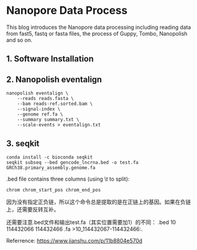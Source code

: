 # Nanopore Data Process
This blog introduces the Nanopore data processing including reading data from fast5, fastq or fasta files, the process of Guppy, Tombo, Nanopolish and so on.


## 1. Software Installation



## 2. Nanopolish eventalign

```
nanopolish eventalign \
    --reads reads.fasta \
    --bam reads-ref.sorted.bam \
    --signal-index \
    --genome ref.fa \
    --summary summary.txt \
    --scale-events > eventalign.txt
```
## 3. seqkit

```
conda install -c bioconda seqkit
seqkit subseq --bed gencode_lncrna.bed -o test.fa GRCh38.primary_assembly.genome.fa
```

.bed file contains three columns (using \t to split):
```
chrom chrom_start_pos chrom_end_pos 
```
因为没有指定正负链，所以这个命令总是提取的是在正链上的基因。如果在负链上，还需要反转互补。

还需要注意.bed文件和输出test.fa（其实位置需要加1）的不同：
 .bed            10	114432066	114432466
 .fa            >10_114432067-114432466:. 

Referrence:  https://www.jianshu.com/p/11b8804e570d
